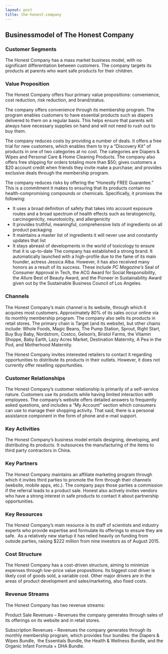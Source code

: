 ```yaml
---
layout: post
title: the-honest-company
---
```


Businessmodel of The Honest Company
------------------------------------

### Customer Segments

The Honest Company has a mass market business model, with no significant differentiation between customers. The company targets its products at parents who want safe products for their children.

### Value Proposition

The Honest Company offers four primary value propositions: convenience, cost reduction, risk reduction, and brand/status.

The company offers convenience through its membership program. The program enables customers to have essential products such as diapers delivered to them on a regular basis. This helps ensure that parents will always have necessary supplies on hand and will not need to rush out to buy them.

The company reduces costs by providing a number of deals. It offers a free trial for new customers, which enables them to try a “Discovery Kit” of products in one of two categories at no cost. The categories are Diapers & Wipes and Personal Care & Home Cleaning Products. The company also offers free shipping for orders totaling more than $50; gives customers a $20 account credit when friends they invite make a purchase; and provides exclusive deals through the membership program.

The company reduces risks by offering the “Honestly FREE Guarantee.” This is a commitment it makes to ensuring that its products contain no health-compromising compounds or chemicals. Specifically, it promises the following:

 * It uses a broad definition of safety that takes into account exposure routes and a broad spectrum of health effects such as teratogenicity, carcinogenicity, neurotoxicity, and allergenicity
* It provides truthful, meaningful, comprehensive lists of ingredients on all product packaging
* It maintains a master list of ingredients it will never use and constantly updates that list
* It stays abreast of developments in the world of toxicology to ensure that it is up-to-date
 The company has established a strong brand. It automatically launched with a high-profile due to the fame of its main founder, actress Jessica Alba. However, it has also received many honors as a result of its success. These include *PC Magazine’s* Seal of Consumer Approval in Tech, the ACG Award for Social Responsibility, the Allure Best of Beauty Award, and the Pioneer in Sustainability Award given out by the Sustainable Business Council of Los Angeles.

### Channels

The Honest Company’s main channel is its website, through which it acquires most customers. Approximately 80% of its sales occur online via its monthly membership program. The company also sells its products in retail stores. The primary chain is Target (and its website), but other chains include: Whole Foods, Magic Beans, The Pump Station, Sprout, Right Start, Buy Buy Baby, Nordstrom, Costco, Gelson’s, Bristol Farms, the Vitamin Shoppe, Baby Earth, Lazy Acres Market, Destination Maternity, A Pea in the Pod, and Motherhood Maternity.

The Honest Company invites interested retailers to contact it regarding opportunities to distribute its products in their outlets. However, it does not currently offer reselling opportunities.

### Customer Relationships

The Honest Company’s customer relationship is primarily of a self-service nature. Customers use its products while having limited interaction with employees. The company’s website offers detailed answers to frequently asked questions, and includes a “My Account” section which consumers can use to manage their shopping activity. That said, there is a personal assistance component in the form of phone and e-mail support.

### Key Activities

The Honest Company’s business model entails designing, developing, and distributing its products. It outsources the manufacturing of the items to third party contractors in China.

### Key Partners

The Honest Company maintains an affiliate marketing program through which it invites third parties to promote the firm through their channels (website, mobile apps, etc.). The company pays those parties a commission if the referral leads to a product sale. Honest also actively invites vendors who have a strong interest in safe products to contact it about partnership opportunities.

### Key Resources

The Honest Company’s main resource is its staff of scientists and industry experts who provide expertise and formulate its offerings to ensure they are safe.  As a relatively new startup it has relied heavily on funding from outside parties, raising $222 million from nine investors as of August 2015.

### Cost Structure

The Honest Company has a cost-driven structure, aiming to minimize expenses through low-price value propositions. Its biggest cost driver is likely cost of goods sold, a variable cost. Other major drivers are in the areas of product development and sales/marketing, also fixed costs.

### Revenue Streams

The Honest Company has two revenue streams:

Product Sale Revenues – Revenues the company generates through sales of its offerings on its website and in retail stores.

Subscription Revenues – Revenues the company generates through its monthly membership program, which provides four bundles: the Diapers & Wipes Bundle,  the Essentials Bundle, the Health & Wellness Bundle, and the Organic Infant Formula + DHA Bundle.
